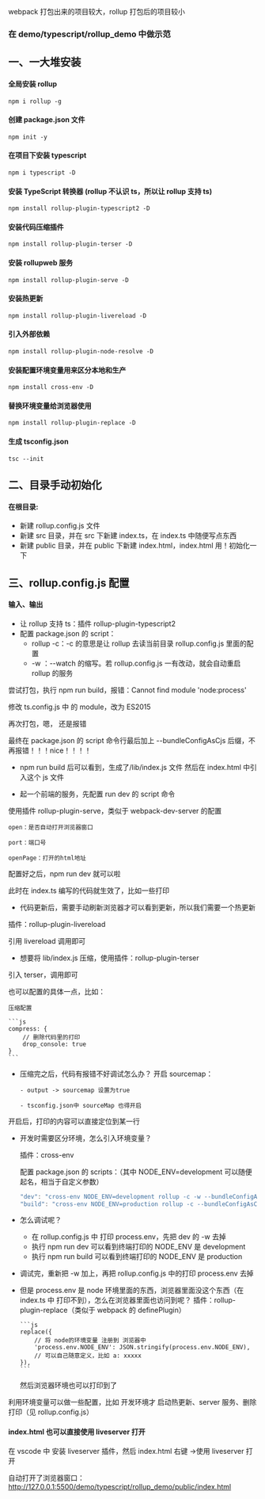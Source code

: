 webpack 打包出来的项目较大，rollup 打包后的项目较小

### 在 demo/typescript/rollup_demo 中做示范

## 一、一大堆安装

#### 全局安装 rollup

`npm i rollup -g`

#### 创建 package.json 文件

`npm init -y`

#### 在项目下安装 typescript

`npm i typescript -D`

#### 安装 TypeScript 转换器 (rollup 不认识 ts，所以让 rollup 支持 ts)

`npm install rollup-plugin-typescript2 -D`

#### 安装代码压缩插件

`npm install rollup-plugin-terser -D`

#### 安装 rollupweb 服务

`npm install rollup-plugin-serve -D`

#### 安装热更新

`npm install rollup-plugin-livereload -D`

#### 引入外部依赖

`npm install rollup-plugin-node-resolve -D`

#### 安装配置环境变量用来区分本地和生产

`npm install cross-env -D`

#### 替换环境变量给浏览器使用

`npm install rollup-plugin-replace -D`

#### 生成 tsconfig.json

`tsc --init`

## 二、目录手动初始化

#### 在根目录:

- 新建 rollup.config.js 文件
- 新建 src 目录，并在 src 下新建 index.ts，在 index.ts 中随便写点东西
- 新建 public 目录，并在 public 下新建 index.html，index.html 用！初始化一下

## 三、rollup.config.js 配置

#### 输入、输出

- 让 rollup 支持 ts：插件 rollup-plugin-typescript2
- 配置 package.json 的 script：
  - rollup -c：-c 的意思是让 rollup 去读当前目录 rollup.config.js 里面的配置
  - -w ：--watch 的缩写。若 rollup.config.js 一有改动，就会自动重启 rollup 的服务

尝试打包，执行 npm run build，报错：Cannot find module 'node:process'

修改 ts.config.js 中 的 module，改为 ES2015

再次打包，嗯， 还是报错

最终在 package.json 的 script 命令行最后加上 --bundleConfigAsCjs 后缀，不再报错！！！nice！！！！

- npm run build 后可以看到，生成了/lib/index.js 文件
  然后在 index.html 中引入这个 js 文件

- 起一个前端的服务，先配置 run dev 的 script 命令

使用插件 rollup-plugin-serve，类似于 webpack-dev-server 的配置

    open：是否自动打开浏览器窗口

    port：端口号

    openPage：打开的html地址

配置好之后，npm run dev 就可以啦

此时在 index.ts 编写的代码就生效了，比如一些打印

- 代码更新后，需要手动刷新浏览器才可以看到更新，所以我们需要一个热更新

插件：rollup-plugin-livereload

引用 livereload 调用即可

- 想要将 lib/index.js 压缩，使用插件：rollup-plugin-terser

引入 terser，调用即可

也可以配置的具体一点，比如：

    压缩配置

    ```js
    compress: {
        // 删除代码里的打印
        drop_console: true
    }
    ```

- 压缩完之后，代码有报错不好调试怎么办？
  开启 sourcemap：

      - output -> sourcemap 设置为true

      - tsconfig.json中 sourceMap 也得开启

开启后，打印的内容可以直接定位到某一行

- 开发时需要区分环境，怎么引入环境变量？

  插件：cross-env

  配置 package.json 的 scripts：（其中 NODE_ENV=development 可以随便起名，相当于自定义参数）

  ```js
  "dev": "cross-env NODE_ENV=development rollup -c -w --bundleConfigAsCjs",
  "build": "cross-env NODE_ENV=production rollup -c --bundleConfigAsCjs"
  ```

- 怎么调试呢？
  - 在 rollup.config.js 中 打印 process.env，先把 dev 的 -w 去掉
  - 执行 npm run dev 可以看到终端打印的 NODE_ENV 是 development
  - 执行 npm run build 可以看到终端打印的 NODE_ENV 是 production
- 调试完，重新把 -w 加上，再把 rollup.config.js 中的打印 process.env 去掉

- 但是 process.env 是 node 环境里面的东西，浏览器里面没这个东西（在 index.ts 中 打印不到），怎么在浏览器里面也访问到呢？
  插件：rollup-plugin-replace（类似于 webpack 的 definePlugin）

      ```js
      replace({
          // 将 node的环境变量 注册到 浏览器中
          'process.env.NODE_ENV': JSON.stringify(process.env.NODE_ENV),
          // 可以自己随意定义，比如 a: xxxxx
      }),
      ```

  然后浏览器环境也可以打印到了

利用环境变量可以做一些配置，比如 开发环境才 启动热更新、server 服务、删除打印（见 rollup.config.js）

#### index.html 也可以直接使用 liveserver 打开

在 vscode 中 安装 liveserver 插件，然后 index.html 右键 ->使用 liveserver 打开

自动打开了浏览器窗口：http://127.0.0.1:5500/demo/typescript/rollup_demo/public/index.html
